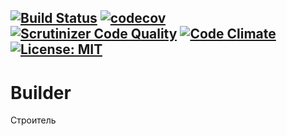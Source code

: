 [![Build Status](https://travis-ci.org/Jagepard/PhpDesignPatterns-Builder.svg?branch=master)](https://travis-ci.org/Jagepard/PhpDesignPatterns-Builder)
[![codecov](https://codecov.io/gh/Jagepard/PhpDesignPatterns-Builder/branch/master/graph/badge.svg)](https://codecov.io/gh/Jagepard/PhpDesignPatterns-Builder)
[![Scrutinizer Code Quality](https://scrutinizer-ci.com/g/Jagepard/PhpDesignPatterns-Builder/badges/quality-score.png?b=master)](https://scrutinizer-ci.com/g/Jagepard/PhpDesignPatterns-Builder/?branch=master)
[![Code Climate](https://codeclimate.com/github/Jagepard/PhpDesignPatterns-Builder/badges/gpa.svg)](https://codeclimate.com/github/Jagepard/PhpDesignPatterns-Builder)
[![License: MIT](https://img.shields.io/badge/license-MIT-498e7f.svg)](https://mit-license.org/)
-----

# Builder
Строитель
